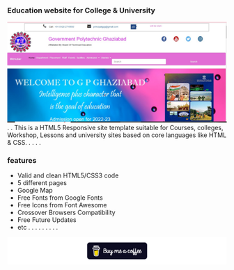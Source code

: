 ### Education website for College & University

![Education website template](https://github.com/bytemasterkapil/college-designing/blob/main/Screenshot%202024-10-09%20160319.jpg)
.
.
This is a HTML5 Responsive site template suitable for Courses, colleges, Workshop, Lessons and university sites based on core languages like HTML & CSS.
.
.
.
.
### features
- Valid and clean HTML5/CSS3 code
- 5 different pages
- Google Map
- Free Fonts from Google Fonts
- Free Icons from Font Awesome
- Crossover Browsers Compatibility
- Free Future Updates
- etc
.
.
.
.
.
.
.
.
.


[![Kapil-Buy me a Coffee](https://github.com/bytemasterkapil/college-designing/blob/main/buy-me-a-coffee.png)](https://buymeacoffee.com/bytemasterkapil)
